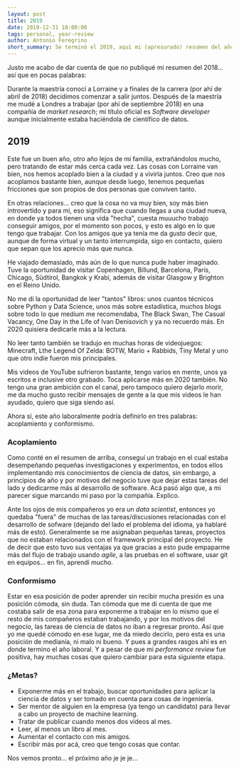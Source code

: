 ```yaml
---
layout: post
title: 2019
date: 2019-12-31 18:00:00
tags: personal, year-review
author: Antonio Feregrino
short_summary: Se terminó el 2019, aquí mi (apresurado) resumen del año
---  
```

Justo me acabo de dar cuenta de que no publiqué mi resumen del 2018... así que en pocas palabras:  

Durante la maestría conocí a Lorraine y a finales de la carrera (por ahí de abril de 2018) decidimos comenzar a salir juntos. Después de la maestría me mudé a Londres a trabajar (por ahí de septiembre 2018) en una compañía de *market research*; mi título oficial es *Software developer* aunque inicialmente estaba haciéndola de científico de datos.   

## 2019
Este fue un buen año, otro año lejos de mi familia, extrañándolos mucho, pero tratando de estar más cerca cada vez. Las cosas con Lorraine van bien, nos hemos acoplado bien a la ciudad y a vivirla juntos. Creo que nos acoplamos bastante bien, aunque desde luego, tenemos pequeñas fricciones que son propios de dos personas que conviven tanto.   

En otras relaciones... creo que la cosa no va muy bien, soy más bien introvertido y para mi, eso significa que cuando llegas a una ciudad nueva, en donde ya todos tienen una vida "hecha", cuesta muuucho trabajo conseguir amigos, por el momento son pocos, y esto es algo en lo que tengo que trabajar. Con los amigos que ya tenía me da gusto decir que, aunque de forma virtual y un tanto interrumpida, sigo en contacto, quiero que sepan que los aprecio más que nunca.  

He viajado demasiado, más aún de lo que nunca pude haber imaginado. Tuve la oportunidad de visitar Copenhagen, Billund, Barcelona, París, Chicago, Südtirol, Bangkok y Krabi, además de visitar Glasgow y Brighton en el Reino Unido.  

No me di la oportunidad de leer "tantos" libros: unos cuantos técnicos sobre Python y Data Science, unos más sobre estadística, muchos blogs sobre todo lo que medium me recomendaba, The Black Swan, The Casual Vacancy, One Day in the Life of Ivan Denisovich y ya no recuerdo más. En 2020 quisiera dedicarle más a la lectura.  

No leer tanto también se tradujo en muchas horas de videojuegos: Minecraft, Lthe Legend Of Zelda: BOTW, Mario + Rabbids, Tiny Metal y uno que otro indie fueron mis principales.   

Mis videos de YouTube sufrieron bastante, tengo varios en mente, unos ya escritos e inclusive otro grabado. Toca aplicarse más en 2020 también. No tengo una gran ambición con el canal, pero tampoco quiero dejarlo morir, me da mucho gusto recibir mensajes de gente a la que mis videos le han ayudado, quiero que siga siendo así.  

Ahora sí, este año laboralmente podría definirlo en tres palabras: acoplamiento y conformismo.  

### Acoplamiento   

Como conté en el resumen de arriba, conseguí un trabajo en el cual estaba desempeñando pequeñas investigaciones y experimentos, en todos ellos implementando mis conocimientos de ciencia de datos, sin embargo, a principios de año y por motivos del negocio tuve que dejar estas tareas del lado y dedicarme más al desarrollo de software. Acá pasó algo que, a mi parecer sigue marcando mi paso por la compañía. Explico.

Ante los ojos de mis compañeros yo era un *data scientist*, entonces yo quedaba "fuera" de muchas de las tareas/discusiones relacionadas con el desarrollo de sofware (dejando del lado el problema del idioma, ya hablaré más de esto). Generalmente se me asignaban pequeñas tareas, proyectos que no estaban relacionados con el framework principal del proyecto. He de decir que esto tuvo sus ventajas ya que gracias a esto pude empaparme más del flujo de trabajo usando *agile*, a las pruebas en el software, usar git en equipos... en fin, aprendí mucho.  

### Conformismo  

Estar en esa posición de poder aprender sin recibir mucha presión es una posición cómoda, sin duda. Tan cómoda que me di cuenta de que me costaba salir de esa zona para exponerme a trabajar en lo mismo que el resto de mis compañeros estaban trabajando, y por los motivos del negocio, las tareas de ciencia de datos no iban a regresar pronto. Así que yo me quedé cómodo en ese lugar, me da miedo decirlo, pero esta es una posición de medianía, ni malo ni bueno. Y pues a grandes rasgos ahí es en donde termino el año laboral. Y a pesar de que mi *performance review* fue positiva, hay muchas cosas que quiero cambiar para esta siguiente etapa.  

### ¿Metas?  

 - Exponerme más en el trabajo, buscar oportunidades para aplicar la ciencia de datos y ser tomado en cuenta para cosas de ingeniería.
 - Ser mentor de alguien en la empresa (ya tengo un candidato) para llevar a cabo un proyecto de machine learning.
 - Tratar de publicar cuando menos dos videos al mes.
 - Leer, al menos un libro al mes.
 - Aumentar el contacto con mis amigos.
 - Escribir más por acá, creo que tengo cosas que contar.
 
 Nos vemos pronto... el próximo año je je je...

